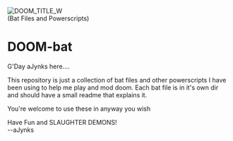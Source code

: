 ![DOOM_TITLE_W](https://i.imgur.com/M7hmBrF.jpeg)<BR>
(Bat Files and Powerscripts)
# DOOM-bat

G'Day aJynks here....

This repository is just a collection of bat files and other powerscripts I have been using to help me play and mod doom. Each bat file is in it's own dir and should have a small readme that explains it.

You're welcome to use these in anyway you wish

Have Fun and SLAUGHTER DEMONS!<br>
--aJynks
